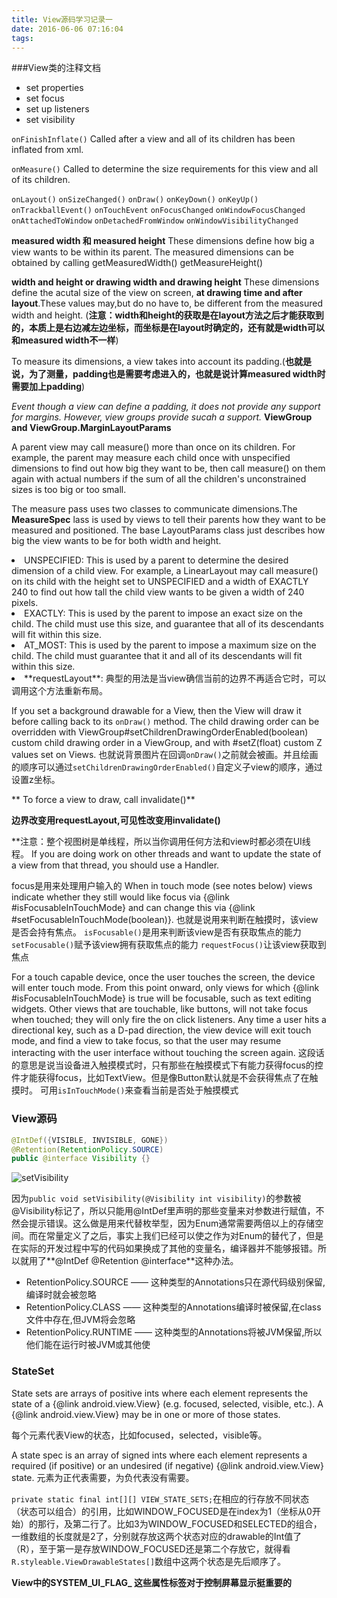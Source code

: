 ```yaml
---
title: View源码学习记录一
date: 2016-06-06 07:16:04
tags:
---
```


###View类的注释文档

- set properties
- set focus
- set up listeners
- set visibility

`onFinishInflate()`
Called after a view and all of its children has been inflated from xml.

`onMeasure()`
Called to determine the size requirements for this view and all of its children.

`onLayout()`
`onSizeChanged()`
`onDraw()`
`onKeyDown()`
`onKeyUp()`
`onTrackballEvent()`
`onTouchEvent`
`onFocusChanged`
`onWindowFocusChanged`
`onAttachedToWindow`
`onDetachedFromWindow`
`onWindowVisibilityChanged`

**measured width 和 measured height**
These dimensions define how big a view wants to be within its parent.
The measured dimensions can be obtained by calling getMeasuredWidth() getMeasureHeight()

**width and height or drawing width and drawing height**
These dimensions define the acutal size of the view on screen, **at drawing time and after layout**.These values may,but do no have to, be different from the measured width and height.
(**注意：width和height的获取是在layout方法之后才能获取到的，本质上是右边减左边坐标，而坐标是在layout时确定的，还有就是width可以和measured width不一样**)

To measure its dimensions, a view takes into account its padding.(**也就是说，为了测量，padding也是需要考虑进入的，也就是说计算measured width时需要加上padding**)

*Event though a view can define a padding, it does not provide any support for margins. However, view groups provide sucah a support.*
**ViewGroup and ViewGroup.MarginLayoutParams**

 A parent view may call measure() more than once on its children. For example, the parent may measure each child once with unspecified dimensions to find out how big they want to be, then call measure() on them again with actual numbers if the sum of all the children's unconstrained sizes is too big or too small.

The measure pass uses two classes to communicate dimensions.The
**MeasureSpec** lass is used by views to tell their parents how they want to be measured and positioned. The base LayoutParams class just describes how big the view wants to be for both width and height.

<li>UNSPECIFIED: This is used by a parent to determine the desired dimension
of a child view. For example, a LinearLayout may call measure() on its child with the height set to UNSPECIFIED and a width of EXACTLY 240 to find out how tall the child view wants to be given a width of 240 pixels.
<li>EXACTLY: This is used by the parent to impose an exact size on the child. The child must use this size, and guarantee that all of its descendants will fit within this size.
<li>AT_MOST: This is used by the parent to impose a maximum size on the child. The child must guarantee that it and all of its descendants will fit within this size.

<li>**requestLayout**: 典型的用法是当view确信当前的边界不再适合它时，可以调用这个方法重新布局。</li>

If you set a background drawable for a View, then the View will draw it before calling back to its <code>onDraw()</code> method. The child drawing order can be overridden with ViewGroup#setChildrenDrawingOrderEnabled(boolean) custom child drawing order in a ViewGroup, and with #setZ(float) custom Z values set on Views.
也就说背景图片在回调`onDraw()`之前就会被画。并且绘画的顺序可以通过`setChildrenDrawingOrderEnabled()`自定义子view的顺序，通过设置z坐标。

** To force a view to draw, call invalidate()**

**边界改变用requestLayout,可见性改变用invalidate()**

**注意：整个视图树是单线程，所以当你调用任何方法和view时都必须在UI线程。
If you are doing work on other threads and want to update the state of a view from that thread, you should use a Handler.

focus是用来处理用户输入的
When in touch mode (see notes below) views indicate whether they still would like focus via {@link #isFocusableInTouchMode} and can change this via {@link #setFocusableInTouchMode(boolean)}.
也就是说用来判断在触摸时，该view是否会持有焦点。
`isFocusable()`是用来判断该view是否有获取焦点的能力
`setFocusable()`赋予该view拥有获取焦点的能力
`requestFocus()`让该view获取到焦点

For a touch capable device, once the user touches the screen, the device will enter touch mode.  From this point onward, only views for which {@link #isFocusableInTouchMode} is true will be focusable, such as text editing widgets. Other views that are touchable, like buttons, will not take focus when touched; they will only fire the on click listeners.
Any time a user hits a directional key, such as a D-pad direction, the view device will exit touch mode, and find a view to take focus, so that the user may resume interacting with the user interface without touching the screen again.
这段话的意思是说当设备进入触摸模式时，只有那些在触摸模式下有能力获得focus的控件才能获得focus，比如TextView。但是像Button默认就是不会获得焦点了在触摸时。
可用`isInTouchMode()`来查看当前是否处于触摸模式


### View源码
```java
@IntDef({VISIBLE, INVISIBLE, GONE})
@Retention(RetentionPolicy.SOURCE)
public @interface Visibility {}
```

![setVisibility](http://thumbnail0.baidupcs.com/thumbnail/1d14172118811b1a6de058025448980c?fid=2350953866-250528-639134407184938&time=1465614000&rt=sh&sign=FDTAER-DCb740ccc5511e5e8fedcff06b081203-MKdEjJJIByrk01WugcLIDB%2BgPqY%3D&expires=8h&chkv=0&chkbd=0&chkpc=&dp-logid=3768716526557097506&dp-callid=0&size=c710_u400&quality=100)

因为`public void setVisibility(@Visibility int visibility)`的参数被@Visibility标记了，所以只能用@IntDef里声明的那些变量来对参数进行赋值，不然会提示错误。这么做是用来代替枚举型，因为Enum通常需要两倍以上的存储空间。而在常量定义了之后，事实上我们已经可以使之作为对Enum的替代了，但是在实际的开发过程中写的代码如果换成了其他的变量名，编译器并不能够报错。所以就用了**@IntDef @Retention @interface**这种办法。

- RetentionPolicy.SOURCE —— 这种类型的Annotations只在源代码级别保留,编译时就会被忽略
- RetentionPolicy.CLASS —— 这种类型的Annotations编译时被保留,在class文件中存在,但JVM将会忽略
- RetentionPolicy.RUNTIME —— 这种类型的Annotations将被JVM保留,所以他们能在运行时被JVM或其他使

### StateSet

State sets are arrays of positive ints where each element represents the state of a {@link android.view.View} (e.g. focused, selected, visible, etc.).  A {@link android.view.View} may be in one or more of those states.

每个元素代表View的状态，比如focused，selected，visible等。

A state spec is an array of signed ints where each element represents a required (if positive) or an undesired (if negative) {@link android.view.View} state.
元素为正代表需要，为负代表没有需要。

`private static final int[][] VIEW_STATE_SETS;`在相应的行存放不同状态（状态可以组合）的引用，比如WINDOW_FOCUSED是在index为1（坐标从0开始）的那行，及第二行了。比如3为WINDOW_FOCUSED和SELECTED的组合，一维数组的长度就是2了，分别就存放这两个状态对应的drawable的Int值了（R），至于第一是存放WINDOW_FOCUSED还是第二个存放它，就得看`R.styleable.ViewDrawableStates[]`数组中这两个状态是先后顺序了。

**View中的SYSTEM_UI_FLAG_ 这些属性标签对于控制屏幕显示挺重要的**
